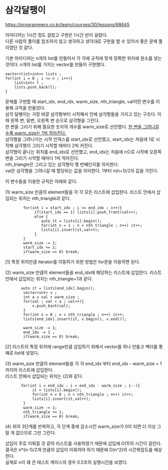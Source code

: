# 삼각달팽이  

https://programmers.co.kr/learn/courses/30/lessons/68645

아이디어는 1시간 정도 걸렸고 구현은 1시간 반이 걸렸다.  
다른 사람의 풀이를 참조하지 않고 생각하고 생각대로 구현을 할 수 있어서 좋은 문제 풀이였던 것 같다.  

기본 아이디어는 n개의 list를 만들어서 각 각에 규칙에 맞게 정확한 위치에 원소를 넣는 것이다. n개의 list를 가지는 vector를 만들어 구현했다.    
```
vector<list<int>> lists ;  
for(int i = 0 ; i <= n ; i++){  
    list<int> l ;  
    lists.push_back(l);  
}  
```

문제를 구현할 때 start_idx, end_idx, warm_size, nth_triangle, val이란 변수를 이용해 규칙을 만들었다.  
삼각 달팽이는 가장 바깥 삼각형부터 시작해서 안에 삼각형들을 가지고 있는 구조다. 이 때 왼쪽 변, 밑변, 오른쪽 변 순으로 삼각형을 그린다.  
한 변을 그리기 위해 필요한 숫자의 개수를 warm_size로 선언했다. <u>한 변을 그려나갈 수록 warm_size는 1씩 작아진다.</u>  
삼각형을 그려나가는 시작 인덱스를 start_idx로 선언했고, start_idx는 처음에 1로 시작해 삼각형이 그리기 시작할 때마다 2씩 커진다.  
삼각형이 끝나는 위치를 end_idx로 선언했고, end_idx는 처음에 n으로 시작해 오른쪽 변을 그리기 시작할 때마다 1씩 작아진다.  
nth_triangle은 그리고 있는 삼각형이 몇 번째인지를 의미한다.  
val은 삼각형을 그려나갈 때 할당되는 값을 의미한다. 1부터 n(n+1)/2의 값을 가진다.  

이 변수들을 이용한 규칙은 아래와 같다.  

(1) warm_size 만큼의 element들을 각 각 모든 리스트에 삽입한다. 리스트 안에서 삽입되는 위치는 nth_triangle과 같다.  
```
        for(int i = start_idx ; i <= end_idx ; i++){
             if(start_idx == 1) lists[i].push_front(val++);
             else {
                auto it = lists[i].begin();
                for(int n = 1 ; n < nth_triangle ; n++) it++;
                lists[i].insert(it,val++);
             }
        }
        warm_size -= 1;
        start_idx += 2;
        if(warm_size == 0) break; 
```
[1] 특정 위치만큼 iterator를 이동하기 위한 방법은 for문을 이용하면 된다.  

(2) warm_size 만큼의 element들을 end_idx에 해당하는 리스트에 삽입한다. 리스트 안에서 삽입되는 위치는 nth_triangle+1과 같다.  
```
       auto it = lists[end_idx].begin();
        vector<int> v ;
        int a = val + warm_size ; 
        for(val ; val < a ; val++){
            v.push_back(val);
        }
        for(int n = 0 ; n < nth_triangle ; n++) it++;
        lists[end_idx].insert(it, v.begin(), v.end());

        warm_size -= 1;
        end_idx -= 1 ;
        if(warm_size == 0) break;
```
[2] 리스트의 특정 위치에 range만큼 삽입하기 위해서 vector를 하나 만들고 벡터를 통째로 list에 넣었다.

(3) warm_size 만큼의 element들을 각 각 end_idx 부터 end_idx - warm_size + 1 까지의 리스트에 삽입한다.  
    리스트 안에서 삽입되는 위치는 (2)와 같다.  
```
       for(int i = end_idx ; i > end_idx - warm_size ; i--){
            it = lists[i].begin();
            for(int n = 0 ; n < nth_triangle ; n++) it++;
            lists[i].insert(it,val++);
        }
        warm_size -= 1;
        nth_triangle += 1;
        if(warm_size == 0) break; 
```

(4) 위의 3단계를 반복하고, 각 단계 중에 감소시킨 warm_size가 0이 되면 더 이상 그릴 게 없으므로 그만 그린다. 

삽입이 주로 이뤄질 것 같아 리스트를 사용하였기 때문에 삽입에 O(1)의 시간이 걸린다.   
결국은 n*(n-1)/2개 만큼의 삽입이 이뤄져야 하기 때문에 O(n^2)의 시간복잡도를 예상한다.    
실제로 n이 꽤 큰 테스트 케이스의 경우 0.5초의 실행시간을 보였다.    